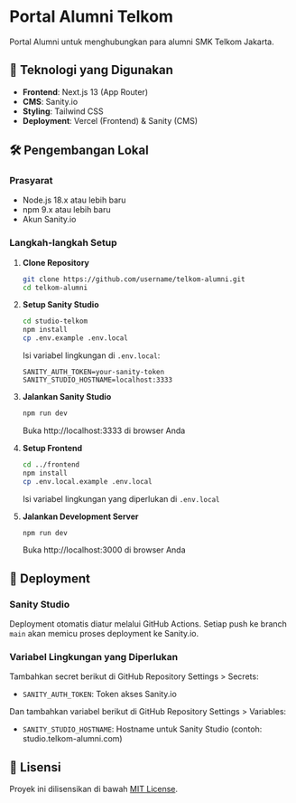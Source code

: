 # Portal Alumni Telkom

Portal Alumni untuk menghubungkan para alumni SMK Telkom Jakarta.

## 🚀 Teknologi yang Digunakan

- **Frontend**: Next.js 13 (App Router)
- **CMS**: Sanity.io
- **Styling**: Tailwind CSS
- **Deployment**: Vercel (Frontend) & Sanity (CMS)

## 🛠️ Pengembangan Lokal

### Prasyarat

- Node.js 18.x atau lebih baru
- npm 9.x atau lebih baru
- Akun Sanity.io

### Langkah-langkah Setup

1. **Clone Repository**
   ```bash
   git clone https://github.com/username/telkom-alumni.git
   cd telkom-alumni
   ```

2. **Setup Sanity Studio**
   ```bash
   cd studio-telkom
   npm install
   cp .env.example .env.local
   ```
   
   Isi variabel lingkungan di `.env.local`:
   ```
   SANITY_AUTH_TOKEN=your-sanity-token
   SANITY_STUDIO_HOSTNAME=localhost:3333
   ```

3. **Jalankan Sanity Studio**
   ```bash
   npm run dev
   ```
   Buka http://localhost:3333 di browser Anda

4. **Setup Frontend**
   ```bash
   cd ../frontend
   npm install
   cp .env.local.example .env.local
   ```
   
   Isi variabel lingkungan yang diperlukan di `.env.local`

5. **Jalankan Development Server**
   ```bash
   npm run dev
   ```
   Buka http://localhost:3000 di browser Anda

## 🚀 Deployment

### Sanity Studio

Deployment otomatis diatur melalui GitHub Actions. Setiap push ke branch `main` akan memicu proses deployment ke Sanity.io.

### Variabel Lingkungan yang Diperlukan

Tambahkan secret berikut di GitHub Repository Settings > Secrets:
- `SANITY_AUTH_TOKEN`: Token akses Sanity.io

Dan tambahkan variabel berikut di GitHub Repository Settings > Variables:
- `SANITY_STUDIO_HOSTNAME`: Hostname untuk Sanity Studio (contoh: studio.telkom-alumni.com)

## 📝 Lisensi

Proyek ini dilisensikan di bawah [MIT License](LICENSE).

